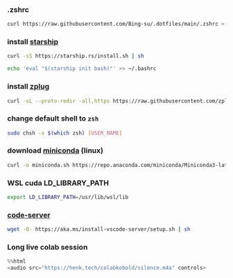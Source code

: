 ### .zshrc

```sh
curl https://raw.githubusercontent.com/Bing-su/.dotfiles/main/.zshrc > ~/.zshrc
```

### install [starship](https://starship.rs/)

```sh
curl -sS https://starship.rs/install.sh | sh
```

```sh
echo 'eval "$(starship init bash)"' >> ~/.bashrc
```


### install [zplug](https://github.com/zplug/zplug)

```sh
curl -sL --proto-redir -all,https https://raw.githubusercontent.com/zplug/installer/master/installer.zsh | zsh
```

### change default shell to `zsh`

```sh
sudo chsh -s $(which zsh) [USER_NAME]
```

### download [miniconda](https://docs.conda.io/en/latest/miniconda.html) (linux)

```sh
curl -o miniconda.sh https://repo.anaconda.com/miniconda/Miniconda3-latest-Linux-x86_64.sh
```

### WSL cuda LD_LIBRARY_PATH

```sh
export LD_LIBRARY_PATH=/usr/lib/wsl/lib
```

### [code-server](https://code.visualstudio.com/docs/remote/vscode-server)

```sh
wget -O- https://aka.ms/install-vscode-server/setup.sh | sh
```

### Long live colab session

```py
%%html
<audio src="https://henk.tech/colabkobold/silence.m4a" controls>
```
